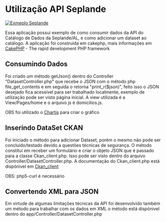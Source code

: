 Utilização API Seplande
=======

[![Exmeplo Seplande](https://fbcdn-profile-a.akamaihd.net/hprofile-ak-xfp1/v/t1.0-1/p48x48/10423807_473909062745540_8267967440125423004_n.png?oh=c3260dd7e68772c3b0e929d86277b9be&oe=54384A2C&__gda__=1413969226_c8ee8ed0a02984cb55dda450307abfd8)](seplande.gopagoda.com)

Essa aplicação possui exemplo de como consumir dados da API do  Catálogo de Dados da Seplande/AL, e como adicionar um dataset ao catálogo.
A aplicação foi construida em cakephp, mais informações em [CakePHP](http://www.cakephp.org) - The rapid development PHP framework


Consumindo Dados
----------------
Foi criado um método getJson() dentro do Controller "DatasetController.php"
que recebe o JSON com o método php file_get_contents e em seguida o retorna "print_r($json)",
feito isso o JSON desejado fica acessível para ser trabalhado localmente, exemplo de utilização pode ser visto página inicial. 
A view utilizada é a View/Pages/home e o arquivo js é domicilios.js.

OBS foi utilizado o [Chartjs](http://www.chartjs.org/docs/) para criar o gráfico

Inserindo DataSet CKAN
---------------------

Foi iniciado o método para adicionar Dataset, porém o mesmo não pode ser concluído/testado 
devido a questões técnicas de segurança. O método constitui em receber um formulário e criar o objeto 
JSON que é passado para a classe Ckan_client.php. Isso pode ser visto dentro do arquivo 
Controller/DatasetController.php. 
	A documentação do Ckan_client.php está dispónivel em 
[Ckan_client](https://github.com/jeffreybarke/Ckan_client-PHP)

OBS: php5-curl é necessário


Convertendo XML para JSON
-------------------------
Em virtude de algumas limitações técnicas da API foi desenvolvido também um método para trabalhar
com os dados em XML o método está dispónivel dentro do app/Controller/DatasetController.php 
